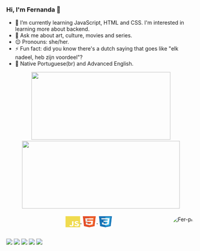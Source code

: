 ### Hi, I'm Fernanda 👋
- 🌱 I’m currently learning JavaScript, HTML and CSS. I'm interested in learning more about backend. 
- 💬 Ask me about art, culture, movies and series.
- 😌 Pronouns: she/her.
- ⚡ Fun fact: did you know there's a dutch saying that goes like "elk nadeel, heb zijn voordeel"?
- 👅 Native Portuguese(br) and Advanced English.

<div align="center">
  <a href="https://github.com/santosfer">
  <img height="180em" width="370" src="https://github-readme-stats.vercel.app/api?username=santosfer&show_icons=true&theme=white&include_all_commits=true&count_private=true"/>
  <img height="180em" width="420" src="https://github-readme-stats.vercel.app/api/top-langs/?username=santosfer&layout=compact&langs_count=7&theme=white"/>
</div>
<div style="display: inline_block" align="center"><br>
  <img align="center" alt="Fer-Js" height="30" width="40" src="https://raw.githubusercontent.com/devicons/devicon/master/icons/javascript/javascript-plain.svg">
  <img align="center" alt="Fer-HTML" height="30" width="40" src="https://raw.githubusercontent.com/devicons/devicon/master/icons/html5/html5-original.svg">
  <img align="center" alt="Fer-CSS" height="30" width="40" src="https://raw.githubusercontent.com/devicons/devicon/master/icons/css3/css3-original.svg">
  <img align="right" alt="Fer-pic" height="150" style="border-radius:50px;" src="https://pbs.twimg.com/media/FayMUlIWQAA89iM?format=jpg&name=900x900">
</div>

##
<div>
  <a href="https://www.instagram.com/santos4fer/" target="_blank"><img src="https://img.shields.io/badge/-Instagram-%23E4405F?style=for-the-badge&logo=instagram&logoColor=white" target="_blank"></a>
 	 <a href="https://codepen.io/fersantos" target="_blank"><img src="https://img.shields.io/badge/Codepen-000000?style=for-the-badge&logo=codepen&logoColor=white" target="_blank"></a> 
   <a href="https://twitter.com/santos4fer" target="_blank"><img src="https://img.shields.io/badge/Twitter-1DA1F2?style=for-the-badge&logo=twitter&logoColor=white target="_blank"></a> 
  <a href = "mailto:santos4fer@gmail.com"><img src="https://img.shields.io/badge/-Gmail-%23333?style=for-the-badge&logo=gmail&logoColor=white" target="_blank"></a>
  <a href="https://www.linkedin.com/in/fersantos-119b5812a/" target="_blank"><img src="https://img.shields.io/badge/-LinkedIn-%230077B5?style=for-the-badge&logo=linkedin&logoColor=white" target="_blank"></a> 
</div>
